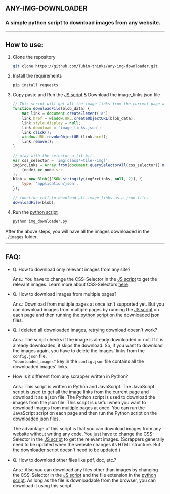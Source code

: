 ## ANY-IMG-DOWNLOADER

### A simple python script to download images from any website.

---

## How to use:

1.  Clone the repository

    ```bash
    git clone https://github.com/Tuhin-thinks/any-img-downloader.git
    ```

2.  Install the requirements

    ```bash
    pip install requests
    ```

3.  Copy paste and Run the [JS script](./imgLinksGetter.js) & Download the image_links.json file

    ```js
    // This script will get all the image links from the current page and download it as a json file.
    function downloadFile(blob_data) {
        var link = document.createElement('a');
        link.href = window.URL.createObjectURL(blob_data);
        link.style.display = null;
        link.download = 'image_links.json';
        link.click();
        window.URL.revokeObjectURL(link.href);
        link.remove();
    }

    // play with the selector a lil bit.
    var css_selector = 'img[class*=tile--img]';
    imgSrcLinks = Array.from(document.querySelectorAll(css_selector)).map(
        (node) => node.src
    );
    blob = new Blob([JSON.stringify(imgSrcLinks, null, 2)], {
        type: 'application/json',
    });

    // function call to download all image links as a json file.
    downloadFile(blob);
    ```

4.  Run the [python script](./img_downloader.py)

    ```bash
    python img_downloader.py
    ```

After the above steps, you will have all the images downloaded in the `./images` folder.

---

## FAQ:

-   Q. How to download only relevant images from any site?

    Ans.: You have to change the CSS-Selector in the [JS script](./imgLinksGetter.js) to get the relevant images. Learn more about CSS-Selectors [here](https://www.w3schools.com/cssref/css_selectors.asp).

-   Q. How to download images from multiple pages?

    Ans.: Download from multiple pages at once isn't supported yet. But you can download images from multiple pages by running the [JS script](./imgLinksGetter.js) on each page and then running the [python script](./img_downloader.py) on the downloaded json files.

-   Q. I deleted all downloaded images, retrying download doesn't work?

    Ans.: The script checks if the image is already downloaded or not. If it is already downloaded, it skips the download. So, if you want to download the images again, you have to delete the images' links from the `config.json` file.
    \
    `"downloaded_images"` key in the `config.json` file contains all the downloaded images' links.

-   How is it different from any scrapper written in Python?

    Ans.: This script is written in Python and JavaScript. The JavaScript script is used to get all the image links from the current page and download it as a json file. The Python script is used to download the images from the json file. This script is useful when you want to download images from multiple pages at once. You can run the JavaScript script on each page and then run the Python script on the downloaded json files.

    The advantage of this script is that you can download images from any website without writing any code. You just have to change the CSS-Selector in the [JS script](./imgLinksGetter.js) to get the relevant images. (Scrappers generally need to be updated when the website changes its HTML structure. But the downloader script doesn't need to be updated.)

-   Q. How to download other files like pdf, doc, etc.?

    Ans.: Also you can download any files other than images by changing the CSS-Selector in the [JS script](./imgLinksGetter.js) and the file extension in the [python script](./img_downloader.py). As long as the file is downloadable from the browser, you can download it using this script.
